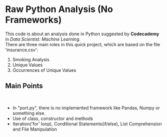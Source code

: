 # Raw Python Analysis (No Frameworks)

This code is about an analysis done in Python suggested by <b>Codecademy</b> in <em>Data Scientist: Machine Learning</em>. <br/>
There are three main roles in this quick project, which are based on the file 'insurance.csv':<br/>
<ol>
  <li>Smoking Analysis</li>
  <li>Unique Values</li>
  <li>Occurrences of Unique Values</li>
</ol>
<h2>Main Points</h2><br/>
<ul>
  <li>In "port.py", there is no implemented framework like Pandas, Numpy or something else.</li>
  <li>Use of class, constructor and methods</li>
  <li>Iteration('for' loop), Conditional Statements(if/else), List Comprehension and File Manipulation</li>
</ul>
